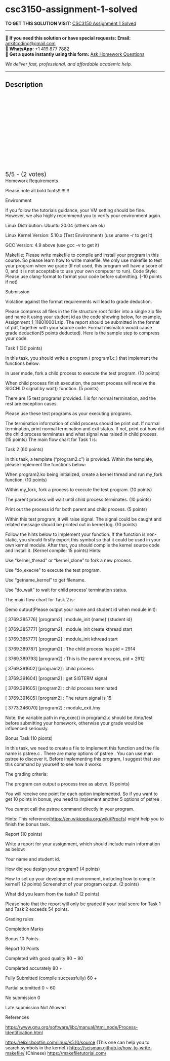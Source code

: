 # csc3150-assignment-1-solved
**TO GET THIS SOLUTION VISIT:** [CSC3150 Assignment 1 Solved](https://www.ankitcodinghub.com/product/csc3150-assignment-1-solved/)


---

📩 **If you need this solution or have special requests:** **Email:** ankitcoding@gmail.com  
📱 **WhatsApp:** +1 419 877 7882  
📄 **Get a quote instantly using this form:** [Ask Homework Questions](https://www.ankitcodinghub.com/services/ask-homework-questions/)

*We deliver fast, professional, and affordable academic help.*

---

<h2>Description</h2>



<div class="kk-star-ratings kksr-auto kksr-align-center kksr-valign-top" data-payload="{&quot;align&quot;:&quot;center&quot;,&quot;id&quot;:&quot;104974&quot;,&quot;slug&quot;:&quot;default&quot;,&quot;valign&quot;:&quot;top&quot;,&quot;ignore&quot;:&quot;&quot;,&quot;reference&quot;:&quot;auto&quot;,&quot;class&quot;:&quot;&quot;,&quot;count&quot;:&quot;2&quot;,&quot;legendonly&quot;:&quot;&quot;,&quot;readonly&quot;:&quot;&quot;,&quot;score&quot;:&quot;5&quot;,&quot;starsonly&quot;:&quot;&quot;,&quot;best&quot;:&quot;5&quot;,&quot;gap&quot;:&quot;4&quot;,&quot;greet&quot;:&quot;Rate this product&quot;,&quot;legend&quot;:&quot;5\/5 - (2 votes)&quot;,&quot;size&quot;:&quot;24&quot;,&quot;title&quot;:&quot;CSC3150 Assignment 1 Solved&quot;,&quot;width&quot;:&quot;138&quot;,&quot;_legend&quot;:&quot;{score}\/{best} - ({count} {votes})&quot;,&quot;font_factor&quot;:&quot;1.25&quot;}">

<div class="kksr-stars">

<div class="kksr-stars-inactive">
            <div class="kksr-star" data-star="1" style="padding-right: 4px">


<div class="kksr-icon" style="width: 24px; height: 24px;"></div>
        </div>
            <div class="kksr-star" data-star="2" style="padding-right: 4px">


<div class="kksr-icon" style="width: 24px; height: 24px;"></div>
        </div>
            <div class="kksr-star" data-star="3" style="padding-right: 4px">


<div class="kksr-icon" style="width: 24px; height: 24px;"></div>
        </div>
            <div class="kksr-star" data-star="4" style="padding-right: 4px">


<div class="kksr-icon" style="width: 24px; height: 24px;"></div>
        </div>
            <div class="kksr-star" data-star="5" style="padding-right: 4px">


<div class="kksr-icon" style="width: 24px; height: 24px;"></div>
        </div>
    </div>

<div class="kksr-stars-active" style="width: 138px;">
            <div class="kksr-star" style="padding-right: 4px">


<div class="kksr-icon" style="width: 24px; height: 24px;"></div>
        </div>
            <div class="kksr-star" style="padding-right: 4px">


<div class="kksr-icon" style="width: 24px; height: 24px;"></div>
        </div>
            <div class="kksr-star" style="padding-right: 4px">


<div class="kksr-icon" style="width: 24px; height: 24px;"></div>
        </div>
            <div class="kksr-star" style="padding-right: 4px">


<div class="kksr-icon" style="width: 24px; height: 24px;"></div>
        </div>
            <div class="kksr-star" style="padding-right: 4px">


<div class="kksr-icon" style="width: 24px; height: 24px;"></div>
        </div>
    </div>
</div>


<div class="kksr-legend" style="font-size: 19.2px;">
            5/5 - (2 votes)    </div>
    </div>
Homework Requirements

Please note all bold fonts!!!!!!!!!

Environment

If you follow the tutorials guidance, your VM setting should be fine. However, we also highly recommend you to verify your environment again.

Linux Distribution: Ubuntu 20.04 (others are ok)

Linux Kernel Version: 5.10.x (Test Environment) (use uname -r to get it)

GCC Version: 4.9 above (use gcc -v to get it)

Makefile: Please write makefile to compile and install your program in this course. So please learn how to write makefile. We only use makefile to test your program when we grade (If not used, this program will have a score of 0, and it is not acceptable to use your own computer to run). Code Style: Please use clang-format to format your code before submitting. (-10 points if not)

Submission

Violation against the format requirements will lead to grade deduction.

Please compress all files in the file structure root folder into a single zip file and name it using your student id as the code showing below, for example, Assignment_1_118010001.zip. The report should be submitted in the format of pdf, together with your source code. Format mismatch would cause grade deduction(5 points deducted). Here is the sample step to compress your code.

Task 1 (30 points)

In this task, you should write a program ( program1.c ) that implement the functions below:

In user mode, fork a child process to execute the test program. (10 points)

When child process finish execution, the parent process will receive the SIGCHLD signal by wait() function. (5 points)

There are 15 test programs provided. 1 is for normal termination, and the rest are exception cases.

Please use these test programs as your executing programs.

The termination information of child process should be print out. If normal termination, print normal termination and exit status. If not, print out how did the child process terminates and what signal was raised in child process. (15 points) The main flow chart for Task 1 is:

Task 2 (60 points)

In this task, a template (“program2.c”) is provided. Within the template, please implement the functions below:

When program2.ko being initialized, create a kernel thread and run my_fork function. (10 points)

Within my_fork, fork a process to execute the test program. (10 points)

The parent process will wait until child process terminates. (10 points)

Print out the process id for both parent and child process. (5 points)

Within this test program, it will raise signal. The signal could be caught and related message should be printed out in kernel log. (10 points)

Follow the hints below to implement your function. If the function is non-static, you should firstly export this symbol so that it could be used in your own kernel module. After that, you should compile the kernel source code and install it. (Kernel compile: 15 points) Hints:

Use “kernel_thread” or “kernel_clone” to fork a new process.

Use “do_execve” to execute the test program.

Use “getname_kernel” to get filename.

Use “do_wait” to wait for child process’ termination status.

The main flow chart for Task 2 is:

Demo output(Please output your name and student id when module init):

[ 3769.385776] [program2] : module_init {name} {student id}

[ 3769.385777] [program2] : module_init create kthread start

[ 3769.385777] [program2] : module_init kthread start

[ 3769.389787] [program2] : The child process has pid = 2914

[ 3769.389793] [program2] : This is the parent process, pid = 2912

[ 3769.391602] [program2] : child process

[ 3769.391604] [program2] : get SIGTERM signal

[ 3769.391605] [program2] : child process terminated

[ 3769.391605] [program2] : The return signal is 15

[ 3773.346070] [program2] : module_exit./my

Note: the variable path in my_exec() in program2.c should be /tmp/test before submitting your homework, otherwise your grade would be influenced seriously.

Bonus Task (10 pionts)

In this task, we need to create a file to implement this function and the file name is pstree.c . There are many options of pstree . You can use man pstree to discover it. Before implementing this program, I suggest that use this command by yourself to see how it works.

The grading criteria:

The program can output a process tree as above. (5 points)

You will receive one point for each option implemented. So if you want to get 10 points in bonus, you need to implement another 5 options of pstree .

You cannot call the pstree command directly in your program.

Hints: This reference(https://en.wikipedia.org/wiki/Procfs) might help you to finish the bonus task.

Report (10 points)

Write a report for your assignment, which should include main information as below:

Your name and student id.

How did you design your program? (4 points)

How to set up your development environment, including how to compile kernel? (2 points) Screenshot of your program output. (2 points)

What did you learn from the tasks? (2 points)

Please note that the report will only be graded if your total score for Task 1 and Task 2 exceeds 54 points.

Grading rules

Completion Marks

Bonus 10 Points

Report 10 Points

Completed with good quality 80 ~ 90

Completed accurately 80 +

Fully Submitted (compile successfully) 60 +

Partial submitted 0 ~ 60

No submission 0

Late submission Not Allowed

References

https://www.gnu.org/software/libc/manual/html_node/Process-Identification.html

https://elixir.bootlin.com/linux/v5.10/source (This one can help you to search symbols in the kernel.) https://seisman.github.io/how-to-write-makefile/ (Chinese) https://makefiletutorial.com/
